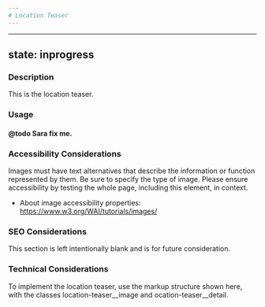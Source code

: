 ```yaml
---
# Location Teaser
---
```


---
state: inprogress
---

### Description
This is the location teaser.

### Usage
#### @todo Sara fix me.

### Accessibility Considerations
Images must have text alternatives that describe the information or function represented by them. Be sure to specify the type of image. Please ensure accessibility by testing the whole page, including this element, in context.

* About image accessibility properties: https://www.w3.org/WAI/tutorials/images/

### SEO Considerations
This section is left intentionally blank and is for future consideration.

### Technical Considerations
To implement the location teaser, use the markup structure shown here, with the classes location-teaser__image and ocation-teaser__detail.
